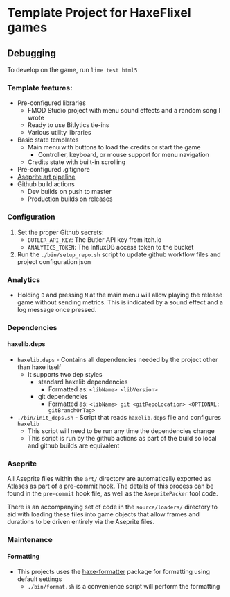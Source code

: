 # Template Project for HaxeFlixel games

## Debugging

To develop on the game, run `lime test html5`

### Template features:
- Pre-configured libraries
  - FMOD Studio project with menu sound effects and a random song I wrote
  - Ready to use Bitlytics tie-ins
  - Various utility libraries
- Basic state templates
  - Main menu with buttons to load the credits or start the game
    - Controller, keyboard, or mouse support for menu navigation
  - Credits state with built-in scrolling
- Pre-configured .gitignore
- [Aseprite art pipeline](#aseprite)
- Github build actions
  - Dev builds on push to master
  - Production builds on releases

### Configuration
1. Set the proper Github secrets:
    - `BUTLER_API_KEY`: The Butler API key from itch.io
    - `ANALYTICS_TOKEN`: The InfluxDB access token to the bucket
2. Run the `./bin/setup_repo.sh` script to update github workflow files and project configuration json

### Analytics
- Holding `D` and pressing `M` at the main menu will allow playing the release game without sending metrics. This is indicated by a sound effect and a log message once pressed.

### Dependencies

#### **haxelib.deps**

* `haxelib.deps` - Contains all dependencies needed by the project other than haxe itself
  * It supports two dep styles
    * standard haxelib dependencies
      * Formatted as: `<libName> <libVersion>`
    * git dependencies
      * Formatted as: `<libName> git <gitRepoLocation> <OPTIONAL: gitBranchOrTag>`
* `./bin/init_deps.sh` - Script that reads `haxelib.deps` file and configures `haxelib`
  * This script will need to be run any time the dependencies change
  * This script is run by the github actions as part of the build so local and github builds are equivalent

### Aseprite

All Aseprite files within the `art/` directory are automatically exported as Atlases as part of a pre-commit hook. The details of this process can be found in the `pre-commit` hook file, as well as the `AsepritePacker` tool code.

There is an accompanying set of code in the `source/loaders/` directory to aid with loading these files into game objects that allow frames and durations to be driven entirely via the Aseprite files.

### Maintenance

#### **Formatting**

* This projects uses the [haxe-formatter](https://github.com/HaxeCheckstyle/haxe-formatter) package for formatting using default settings
  * `./bin/format.sh` is a convenience script will perform the formatting
